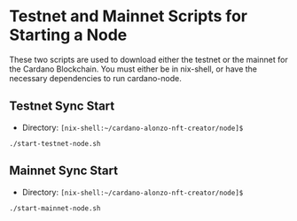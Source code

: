 # Testnet and Mainnet Scripts for Starting a Node

These two scripts are used to download either the testnet or the mainnet for the Cardano Blockchain. 
You must either be in nix-shell, or have the necessary dependencies to run cardano-node. 

## Testnet Sync Start

- Directory: ```[nix-shell:~/cardano-alonzo-nft-creator/node]$```
```
./start-testnet-node.sh
```

## Mainnet Sync Start

- Directory: ```[nix-shell:~/cardano-alonzo-nft-creator/node]$```
```
./start-mainnet-node.sh
```
